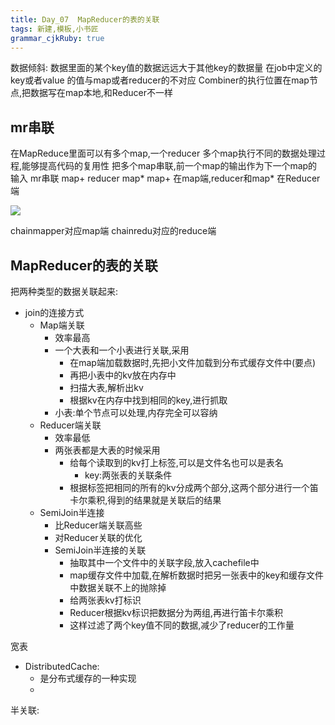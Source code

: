 ```yaml
---
title: Day_07  MapReducer的表的关联
tags: 新建,模板,小书匠
grammar_cjkRuby: true
---
```



数据倾斜:
数据里面的某个key值的数据远远大于其他key的数据量
在job中定义的key或者value 的值与map或者reducer的不对应
Combiner的执行位置在map节点,把数据写在map本地,和Reducer不一样

## mr串联
在MapReduce里面可以有多个map,一个reducer
多个map执行不同的数据处理过程,能够提高代码的复用性
把多个map串联,前一个map的输出作为下一个map的输入
mr串联 map+ reducer map\* 
map+ 在map端,reducer和map\* 在Reducer端

![][2]

chainmapper对应map端
chainredu对应的reduce端

## MapReducer的表的关联
把两种类型的数据关联起来:
- join的连接方式
	- Map端关联
		- 效率最高
		- 一个大表和一个小表进行关联,采用
			- 在map端加载数据时,先把小文件加载到分布式缓存文件中(要点)
			- 再把小表中的kv放在内存中
			- 扫描大表,解析出kv
			- 根据kv在内存中找到相同的key,进行抓取
		- 小表:单个节点可以处理,内存完全可以容纳
	- Reducer端关联
		- 效率最低
		- 两张表都是大表的时候采用
			- 给每个读取到的kv打上标签,可以是文件名也可以是表名
				- key:两张表的关联条件
			- 根据标签把相同的所有的kv分成两个部分,这两个部分进行一个笛卡尔乘积,得到的结果就是关联后的结果
	- SemiJoin半连接
		- 比Reducer端关联高些
		- 对Reducer关联的优化
		- SemiJoin半连接的关联
			- 抽取其中一个文件中的关联字段,放入cachefile中
			- map缓存文件中加载,在解析数据时把另一张表中的key和缓存文件中数据关联不上的抛除掉
			- 给两张表kv打标识
			- Reducer根据kv标识把数据分为两组,再进行笛卡尔乘积
			- 这样过滤了两个key值不同的数据,减少了reducer的工作量

宽表

- DistributedCache:
	- 是分布式缓存的一种实现
	- 

半关联:



  [2]: https://www.github.com/wxdsunny/images/raw/master/1508210695843.jpg